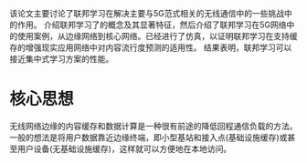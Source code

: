 该论文主要讨论了联邦学习在解决主要与5G范式相关的无线通信中的一些挑战中的作用。
介绍联邦学习了的概念及其显著特征，然后介绍了联邦学习在5G网络中的使用案例，从边缘网络到核心网络。已经进行了仿真，以证明联邦学习在支持缓存的增强现实应用网络中对内容流行度预测的适用性。
结果表明，联邦学习可以接近集中式学习方案的性能。

# 核心思想
无线网络边缘的内容缓存和数据计算是一种很有前途的降低回程通信负载的方法。
一般的想法是将用户数据靠近边缘终端，即小型基站和接入点(基础设施缓存)或甚至用户设备(无基础设施缓存)，这样就可以方便地在本地访问。
